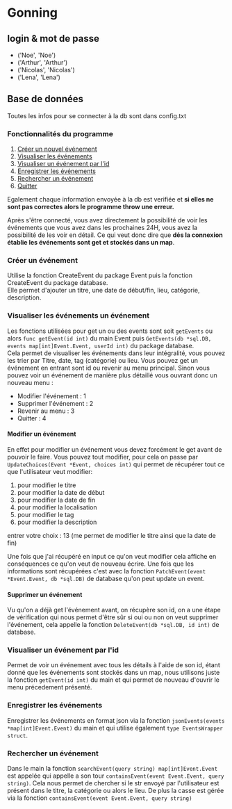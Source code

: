 # Gonning

## login & mot de passe
- ('Noe', 'Noe')
- ('Arthur', 'Arthur')
- ('Nicolas', 'Nicolas')
- ('Lena', 'Lena')

## Base de données
 Toutes les infos pour se connecter à la db sont dans config.txt

### Fonctionnalités du programme

1. [Créer un nouvel événement](#creer-evenement)
2. [Visualiser les événements](#visualiser-evenements)
3. [Visualiser un événement par l'id](#visualiser-evenement-par-id)
4. [Enregistrer les événements](#enregistrer-evenements)
5. [Rechercher un événement](#rechercher-evenement)
6. [Quitter](#quitter)

Egalement chaque information envoyée à la db est verifiée et **si elles ne sont pas correctes alors le programme throw une erreur.**

Après s'être connecté, vous avez directement la possibilité de voir les événements que vous avez dans les prochaines 24H, vous avez la possibilité de les voir en détail. Ce qui veut donc dire que **dés la connexion établie les événements sont get et stockés dans un map**.

### Créer un événement

Utilise la fonction CreateEvent du package Event puis la fonction CreateEvent du package database.  
Elle permet d'ajouter un titre, une date de début/fin, lieu, catégorie, description.

### Visualiser les événements un événement

Les fonctions utilisées pour get un ou des events sont soit `getEvents` ou alors `func getEvent(id int)` du main Event puis `GetEvents(db *sql.DB, events map[int]Event.Event, userId int)` du package database.  
Cela permet de visualiser les événements dans leur intégralité, vous pouvez les trier par Titre, date, tag (catégorie) ou lieu. Vous pouvez get un événement en entrant sont id ou revenir au menu principal.
Sinon vous pouvez voir un événement de manière plus détaillé vous ouvrant donc un nouveau menu : 

- Modifier l'événement : 1  
- Supprimer l'événement : 2  
- Revenir au menu : 3  
- Quitter : 4  

#### Modifier un événement
En effet pour modifier un événement vous devez forcément le get avant de pouvoir le faire. Vous pouvez tout modifier, pour cela on passe par `UpdateChoices(Event *Event, choices int)` qui permet de récupérer tout ce que l'utilisateur veut modifier: 
1.  pour modifier le titre
2.  pour modifier la date de début
3.  pour modifier la date de fin
4.  pour modifier la localisation
5.  pour modifier le tag
6.  pour modifier la description

entrer votre choix : 13 (me permet de modifier le titre ainsi que la date de fin)

Une fois que j'ai récupéré en input ce qu'on veut modifier cela affiche en conséquences ce qu'on veut de nouveau écrire. Une fois que les informations sont récupérées c'est avec la fonction `PatchEvent(event *Event.Event, db *sql.DB)` de database qu'on peut update un event.

#### Supprimer un événement

Vu qu'on a déjà get l'événement avant, on récupère son id, on a une étape de vérification qui nous permet d'être sûr si oui ou non on veut supprimer l'événement, cela appelle la fonction `DeleteEvent(db *sql.DB, id int)` de database.

### Visualiser un événement par l'id

Permet de voir un événement avec tous les détails à l'aide de son id, étant donné que les événements sont stockés dans un map, nous utilisons juste la fonction `getEvent(id int)` du main et qui permet de nouveau d'ouvrir le menu précedement présenté.

### Enregistrer les événements

Enregistrer les événements en format json via la fonction `jsonEvents(events *map[int]Event.Event)` du main et qui utilise également `type EventsWrapper struct`.

### Rechercher un événement

Dans le main la fonction `searchEvent(query string) map[int]Event.Event` est appelée qui appelle a son tour `containsEvent(event Event.Event, query string)`. Cela nous permet de chercher si le str envoyé par l'utilisateur est présent dans le titre, la catégorie ou alors le lieu. De plus la casse est gérée via la fonction `containsEvent(event Event.Event, query string)`



